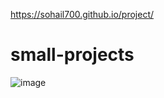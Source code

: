 https://sohail700.github.io/project/
# small-projects
![image](https://github.com/Sohail700/small-projects/assets/84376032/6c9144d0-95a5-4d6d-80e6-8bc5c1d4dd2c)

